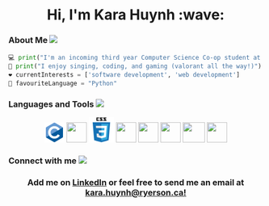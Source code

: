 <h1 align="center">
  Hi, I'm Kara Huynh :wave:
</h1>

### About Me <img src="https://media.giphy.com/media/oz45ELYgMoYVsZqmor/giphy.gif" width="35"/>
```python
💻 print("I'm an incoming third year Computer Science Co-op student at Ryerson University")
🎵 print("I enjoy singing, coding, and gaming (valorant all the way!)")
❤️ currentInterests = ['software development', 'web development']
🌸 favouriteLanguage = "Python"
```

### Languages and Tools <img src="https://media.giphy.com/media/FMnVZzDALopvG/giphy.gif" width="30"/>
<p align="center">
  <img src="https://raw.githubusercontent.com/devicons/devicon/master/icons/c/c-original.svg" width="40" height="40"/> 
  <img src="https://cdn.discordapp.com/attachments/878469526117810217/962126842725277706/html.png" width="40" height="40"/>
  <img src="https://raw.githubusercontent.com/devicons/devicon/master/icons/css3/css3-original-wordmark.svg" width="50" height="50"/>
  <img src="https://cdn.discordapp.com/attachments/878469526117810217/962126808956952667/python.png" width="40" height="40"/>
  <img src="https://cdn.discordapp.com/attachments/878469526117810217/962125996402810940/unknown.png" width="40" height="40"/>
  <img src="https://cdn.discordapp.com/attachments/878469526117810217/962125950038982756/unknown.png" width="40" height="40"/>
  <img src="https://cdn.discordapp.com/attachments/878469526117810217/962127796220624926/unknown.png" width="44" height="40"/>
  <img src="https://cdn.discordapp.com/attachments/878469526117810217/962128129772638298/unknown.png" width="40" height="40"/>  
</p>

### Connect with me <img src="https://media.giphy.com/media/RImnzu65CsA3fc6u5f/giphy.gif" width="60"/>
<h3 align="center">
  Add me on <a href="https://www.linkedin.com/in/kara-huynh/">LinkedIn</a> or feel free to send me an email at <a href="mailto:kara.huynh@ryerson.ca">kara.huynh@ryerson.ca!</a>
</h3>


